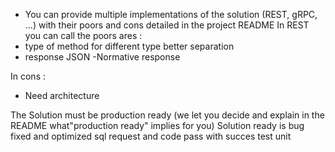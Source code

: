 - You can provide multiple implementations of the solution (REST, gRPC, ...) with their poors and cons detailed in the project README
In REST you can call the poors ares :
- type of method for different type better separation 
- response JSON
-Normative response

In cons :
- Need architecture 

The Solution must be production ready (we let you decide and explain in the README what"production ready" implies for you)
Solution ready is bug fixed and optimized sql request and code pass with succes test unit 
